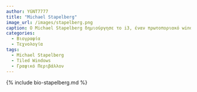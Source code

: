```yaml
---
author: YGNT7777
title: "Michael Stapelberg"
image_url: /images/stapelberg.png
caption: Ο Michael Stapelberg δημιούργησε το i3, έναν πρωτοποριακό window manager, που αναδεικνύει την παραγωγικότητα και την απλότητα, ενώ παράλληλα συνεισφέρει σε έργα που συνδυάζουν την τεχνολογία με την καθημερινή διευκόλυνση των χρηστών.
categories:
  - Βιογραφία
  - Τεχνολογία 
tags:
  - Michael Stapelberg
  - Tiled Windows
  - Γραφικό Περιβάλλον
---
```


{% include bio-stapelberg.md %}
